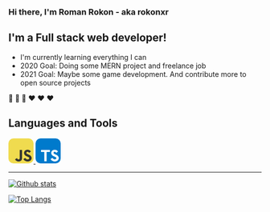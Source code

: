 ### Hi there, I'm Roman Rokon - aka rokonxr

## I'm a Full stack web developer!
- I'm currently learning everything I can
- 2020 Goal: Doing some MERN project and freelance job
- 2021 Goal: Maybe some game development. And contribute more to open source projects

💪 💪 💪 ❤ ❤ ❤

## Languages and Tools
<a href="/topics/javascript">
<img src="https://raw.githubusercontent.com/github/explore/80688e429a7d4ef2fca1e82350fe8e3517d3494d/topics/javascript/javascript.png" alt="javaScript" style="width: 50px; border-radius: 10px;">
</a>

<a href="/topics/typescript">
<img src="https://raw.githubusercontent.com/github/explore/80688e429a7d4ef2fca1e82350fe8e3517d3494d/topics/typescript/typescript.png" alt="TypeScript" style="width: 50px; border-radius: 10px;">
</a>

---

[![Github stats](https://github-readme-stats.rokonxr.vercel.app/api?username=rokonxr&count_private=true&show_icons=true)](https://github.com/rokonxr)

[![Top Langs](https://github-readme-stats.rokonxr.vercel.app/api/top-langs/?username=rokonxr)](https://github.com/rokonxr)
